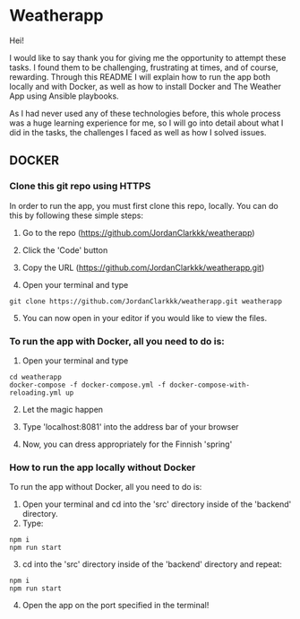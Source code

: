 # Weatherapp

Hei!

I would like to say thank you for giving me the opportunity to attempt these tasks. I found them to be challenging, frustrating at times, and of course, rewarding. Through this README I will explain how to run the app both locally and with Docker, as well as how to install Docker and The Weather App using Ansible playbooks. 

As I had never used any of these technologies before, this whole process was a huge learning experience for me, so I will go into detail about what I did in the tasks, the challenges I faced as well as how I solved issues.

## DOCKER

### Clone this git repo using HTTPS

In order to run the app, you must first clone this repo, locally.
You can do this by following these simple steps:

1. Go to the repo (https://github.com/JordanClarkkk/weatherapp)

2. Click the 'Code' button

3. Copy the URL (https://github.com/JordanClarkkk/weatherapp.git)

4. Open your terminal and type 
```
git clone https://github.com/JordanClarkkk/weatherapp.git weatherapp
```
5. You can now open in your editor if you would like to view the files.

### To run the app with Docker, all you need to do is:

1. Open your terminal and type
```
cd weatherapp
docker-compose -f docker-compose.yml -f docker-compose-with-reloading.yml up
```
2. Let the magic happen

3. Type 'localhost:8081' into the address bar of your browser

4. Now, you can dress appropriately for the Finnish 'spring'


### How to run the app locally without Docker

To run the app without Docker, all you need to do is:

1. Open your terminal and cd into the 'src' directory inside of the 'backend' directory.
2. Type:
```
npm i
npm run start
```
3. cd into the 'src' directory inside of the 'backend' directory and repeat:
```
npm i
npm run start
```
4. Open the app on the port specified in the terminal!


